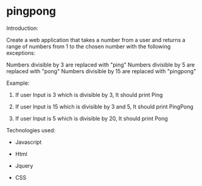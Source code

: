 # pingpong
Introduction:

Create a web application that takes a number from a user and returns a range of numbers from 1 to the chosen number with the following exceptions:

Numbers divisible by 3 are replaced with "ping"
Numbers divisible by 5 are replaced with "pong"
Numbers divisible by 15 are replaced with "pingpong"

Example:

1. If user Input is 3 which is divisible by 3, It should print Ping

2. If user Input is 15 which is divisible by 3 and 5, It should print PingPong

3. If user Input is 5 which is divisible by 20, It should print Pong

Technologies used:

* Javascript 

* Html

* Jquery

* CSS



